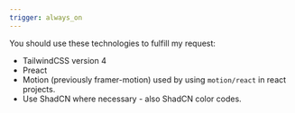 ```yaml
---
trigger: always_on
---
```


You should use these technologies to fulfill my request:
- TailwindCSS version 4
- Preact
- Motion (previously framer-motion) used by using `motion/react` in react projects.
- Use ShadCN where necessary - also ShadCN color codes.